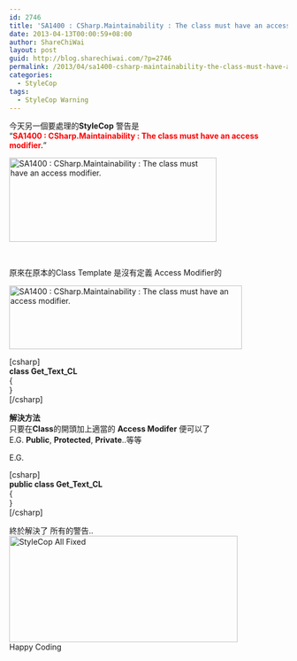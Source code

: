 ```yaml
---
id: 2746
title: 'SA1400 : CSharp.Maintainability : The class must have an access modifier.'
date: 2013-04-13T00:00:59+08:00
author: ShareChiWai
layout: post
guid: http://blog.sharechiwai.com/?p=2746
permalink: /2013/04/sa1400-csharp-maintainability-the-class-must-have-an-access-modifier/
categories:
  - StyleCop
tags:
  - StyleCop Warning
---
```

今天另一個要處理的**StyleCop** 警告是  
&#8220;<span style="color: #ff0000;"><strong>SA1400 : CSharp.Maintainability : The class must have an access modifier.</strong></span>&#8221;

[<img class="alignnone size-full wp-image-2747" alt="SA1400 : CSharp.Maintainability : The class must have an access modifier." src="https://i2.wp.com/blog.sharechiwai.com/wp-content/uploads/2013/05/SA1400.jpg?resize=375%2C152" width="375" height="152" data-recalc-dims="1" />](https://i2.wp.com/blog.sharechiwai.com/wp-content/uploads/2013/05/SA1400.jpg)

&nbsp;

原來在原本的Class Template 是沒有定義 Access Modifier的

[<img class="alignnone size-full wp-image-2748" alt="SA1400 : CSharp.Maintainability : The class must have an access modifier." src="https://i1.wp.com/blog.sharechiwai.com/wp-content/uploads/2013/05/SA1400Isue.jpg?resize=421%2C115" width="421" height="115" data-recalc-dims="1" />](https://i1.wp.com/blog.sharechiwai.com/wp-content/uploads/2013/05/SA1400Isue.jpg)

[csharp]  
<strong>class Get\_Text\_CL</strong>  
{  
}  
[/csharp]

**解決方法**  
只要在**Class**的開頭加上適當的 **Access Modifer** 便可以了  
E.G. **Public**, **Protected**, **Private**..等等

E.G.

[csharp]  
<strong>public class Get\_Text\_CL</strong>  
{  
}  
[/csharp]

終於解決了 所有的警告..  
[<img class="alignnone size-full wp-image-2749" alt="StyleCop All Fixed" src="https://i0.wp.com/blog.sharechiwai.com/wp-content/uploads/2013/05/StyleCopAllFixed.jpg?resize=413%2C192" width="413" height="192" data-recalc-dims="1" />](https://i0.wp.com/blog.sharechiwai.com/wp-content/uploads/2013/05/StyleCopAllFixed.jpg)  
Happy Coding